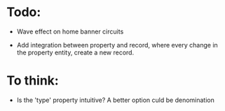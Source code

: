# Todo:
- Wave effect on home banner circuits

- Add integration between property and record, where every change in the property entity, create a new record.


# To think:
- Is the 'type' property intuitive? A better option culd be denomination